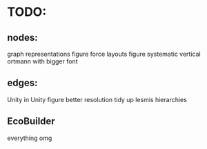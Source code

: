 # TODO:

## nodes:
graph representations figure
force layouts figure
systematic vertical
ortmann with bigger font

## edges:
Unity in Unity figure better resolution
tidy up lesmis hierarchies

## EcoBuilder
everything omg
